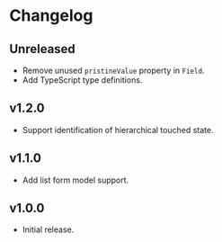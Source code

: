 # Changelog

## Unreleased
 - Remove unused `pristineValue` property in `Field`.
 - Add TypeScript type definitions.

## v1.2.0
 - Support identification of hierarchical touched state.

## v1.1.0
 - Add list form model support.

## v1.0.0
 - Initial release.
